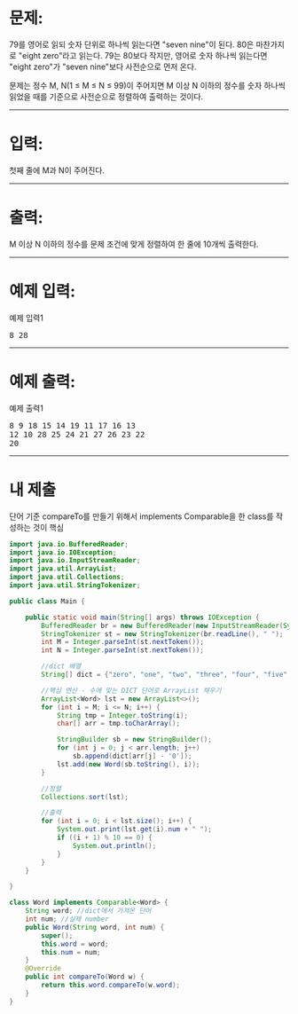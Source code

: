 # 문제: 
79를 영어로 읽되 숫자 단위로 하나씩 읽는다면 "seven nine"이 된다. 80은 마찬가지로 "eight zero"라고 읽는다. 79는 80보다 작지만, 영어로 숫자 하나씩 읽는다면 "eight zero"가 "seven nine"보다 사전순으로 먼저 온다.

문제는 정수 M, N(1 ≤ M ≤ N ≤ 99)이 주어지면 M 이상 N 이하의 정수를 숫자 하나씩 읽었을 때를 기준으로 사전순으로 정렬하여 출력하는 것이다.

---
# 입력:
첫째 줄에 M과 N이 주어진다.

---
# 출력: 
M 이상 N 이하의 정수를 문제 조건에 맞게 정렬하여 한 줄에 10개씩 출력한다.

---
# 예제 입력:

예제 입력1
<pre>
8 28
</pre>

---
# 예제 출력:

예제 출력1
<pre>
8 9 18 15 14 19 11 17 16 13
12 10 28 25 24 21 27 26 23 22
20
</pre>

---
# 내 제출

단어 기준 compareTo를 만들기 위해서
implements Comparable을 한 class를 작성하는 것이 핵심

~~~java
import java.io.BufferedReader;
import java.io.IOException;
import java.io.InputStreamReader;
import java.util.ArrayList;
import java.util.Collections;
import java.util.StringTokenizer;

public class Main {

    public static void main(String[] args) throws IOException {
        BufferedReader br = new BufferedReader(new InputStreamReader(System.in));
        StringTokenizer st = new StringTokenizer(br.readLine(), " ");
        int M = Integer.parseInt(st.nextToken());
        int N = Integer.parseInt(st.nextToken());

        //dict 배열
        String[] dict = {"zero", "one", "two", "three", "four", "five", "six", "seven", "eight", "nine"};

        //핵심 연산 - 수에 맞는 DICT 단어로 ArrayList 채우기
        ArrayList<Word> lst = new ArrayList<>();
        for (int i = M; i <= N; i++) {
            String tmp = Integer.toString(i);
            char[] arr = tmp.toCharArray();

            StringBuilder sb = new StringBuilder();
            for (int j = 0; j < arr.length; j++)
                sb.append(dict[arr[j] - '0']);
            lst.add(new Word(sb.toString(), i));
        }

        //정렬
        Collections.sort(lst);

        //출력
        for (int i = 0; i < lst.size(); i++) {
            System.out.print(lst.get(i).num + " ");
            if ((i + 1) % 10 == 0) {
                System.out.println();
            }
        }
    }

}

class Word implements Comparable<Word> {
    String word; //dict에서 가져온 단어
    int num; //실제 number
    public Word(String word, int num) {
        super();
        this.word = word;
        this.num = num;
    }
    @Override
    public int compareTo(Word w) {
        return this.word.compareTo(w.word);
    }
}
~~~

